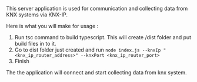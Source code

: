 This server application is used for communication and collecting data from KNX systems via KNX-IP.

Here is what you will make for usage :

1. Run tsc command to build typescript. This will create /dist folder and put build files in to it.
2. Go to dist folder just created and run  `node index.js --knxIp "<knx_ip_router_address>" --knxPort <knx_ip_router_port>`
3. Finish

The the application will connect and start collecting data from knx system. 
